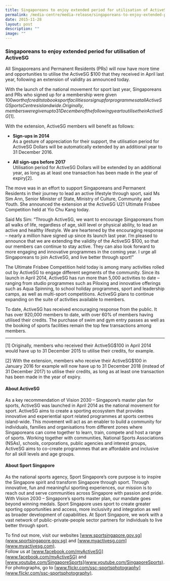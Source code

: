 ```yaml
---
title: Singaporeans to enjoy extended period for utilisation of ActiveSG
permalink: /media-centre/media-release/singaporeans-to-enjoy-extended-period-for-utilisation-of-activesg/
date: 2015-11-28
layout: post
description: ""
image: ""
---
```

### **Singaporeans to enjoy extended period for utilisation of ActiveSG**
All Singaporeans and Permanent Residents (PRs) will now have more time and opportunities to utilise the ActiveSG $100 that they received in April last year, following an extension of validity as announced today.  
  
With the launch of the national movement for sport last year, Singaporeans and PRs who signed up for a membership were given $100 worth of credits to book sport facilities or sign up for programmes at all ActiveSG Sports Centres islandwide. Originally, members were given up to 31 December of the following year to utilise their ActiveSG$[1].  
  
With the extension, ActiveSG members will benefit as follows:  
  
* **Sign-ups in 2014**  
As a gesture of appreciation for their support, the utilisation period for ActiveSG Dollars will be automatically extended by an additional year to 31 December 2016.  
  
* **All sign-ups before 2017**  
Utilisation period for ActiveSG Dollars will be extended by an additional year, as long as at least one transaction has been made in the year of expiry[2].  
  
The move was in an effort to support Singaporeans and Permanent Residents in their journey to lead an active lifestyle through sport, said Ms Sim Ann, Senior Minister of State, Ministry of Culture, Community and Youth. She announced the extension at the ActiveSG U21 Ultimate Frisbee Competition held at Yio Chu Kang today.  
  
Said Ms Sim: “Through ActiveSG, we want to encourage Singaporeans from all walks of life, regardless of age, skill level or physical ability, to lead an active and healthy lifestyle. We are heartened by the encouraging response – nearly a million have signed up since its launch last year. I’m pleased to announce that we are extending the validity of the ActiveSG $100, so that our members can continue to stay active. They can also look forward to more engaging and innovative programmes in the coming year. I urge all Singaporeans to join ActiveSG, and live better through sport!”  
  
The Ultimate Frisbee Competition held today is among many activities rolled out by ActiveSG to engage different segments of the community. Since its launch in April 2014, ActiveSG has run more than 5,000 activities to date – ranging from studio programmes such as Piloxing and innovative offerings such as Aqua Spinning, to school holiday programmes, sport and leadership camps, as well as multi-sport competitions. ActiveSG plans to continue expanding on the suite of activities available to members.  
  
To date, ActiveSG has received encouraging response from the public. It has over 920,000 members to date, with over 60% of members having utilised their credits. The purchase of swim and gym entry passes as well as the booking of sports facilities remain the top few transactions among members.  

_______________
  
[1] Originally, members who received their ActiveSG$100 in April 2014 would have up to 31 December 2015 to utilise their credits, for example.   
  
[2] With the extension, members who receive their ActiveSG$100 in January 2016 for example will now have up to 31 December 2018 (instead of 31 December 2017) to utilise their credits, as long as at least one transaction has been made in the year of expiry.   
  
#### **About ActiveSG**  
As a key recommendation of Vision 2030 – Singapore’s master plan for sports, ActiveSG was launched in April 2014 as the national movement for sport. ActiveSG aims to create a sporting ecosystem that provides innovative and experiential sport related programmes at sports centres island-wide. This movement will act as an enabler to build a community for individuals, families and organisations from different zones where Singaporeans can come together to learn, train, compete and host a range of sports. Working together with communities, National Sports Associations (NSAs), schools, corporations, public agencies and interest groups, ActiveSG aims to co-create programmes that are affordable and inclusive for all skill levels and age groups.  
  
  
#### **About Sport Singapore**
As the national sports agency, Sport Singapore’s core purpose is to inspire the Singapore spirit and transform Singapore through sport. Through innovative, fun and meaningful sporting experiences, our mission is to reach out and serve communities across Singapore with passion and pride. With Vision 2030 – Singapore’s sports master plan, our mandate goes beyond winning medals. Sport Singapore uses sport to create greater sporting opportunities and access, more inclusivity and integration as well as broader development of capabilities. At Sport Singapore, we work with a vast network of public-private-people sector partners for individuals to live better through sport.  
  
To find out more, visit our websites [www.sportsingapore.gov.sg](www.sportsingapore.gov.sg) and [www.myactivesg.com](www.myactivesg.com).  
Follow us at [www.facebook.com/myActiveSG](www.facebook.com/myActiveSG) and [www.youtube.com/SingaporeSports](www.youtube.com/SingaporeSports).  
For photographs, go to [www.flickr.com/ssc-sportsphotography](www.flickr.com/ssc-sportsphotography).